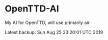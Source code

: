 # OpenTTD-AI
My AI for OpenTTD, will use primarily air

Latest backup: Sun Aug 25 23:20:01 UTC 2019
